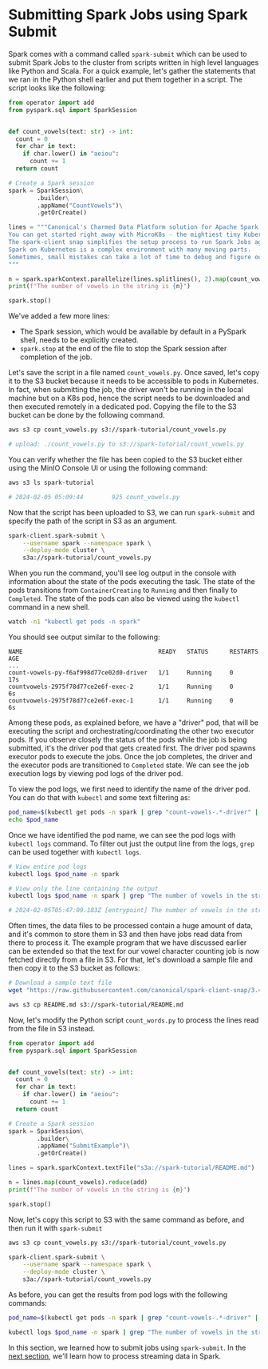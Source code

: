 # Submitting Spark Jobs using Spark Submit

Spark comes with a command called `spark-submit` which can be used to submit Spark Jobs to the cluster from scripts written in high level languages like Python and Scala. For a quick example, let's gather the statements that we ran in the Python shell earlier and put them together in a script. The script looks like the following:

```python
from operator import add
from pyspark.sql import SparkSession


def count_vowels(text: str) -> int:
  count = 0
  for char in text:
    if char.lower() in "aeiou":
      count += 1
  return count

# Create a Spark session 
spark = SparkSession\
        .builder\
        .appName("CountVowels")\
        .getOrCreate()

lines = """Canonical's Charmed Data Platform solution for Apache Spark runs Spark Jobs on your Kubernetes cluster.
You can get started right away with MicroK8s - the mightiest tiny Kubernetes distro around! 
The spark-client snap simplifies the setup process to run Spark Jobs against your Kubernetes cluster. 
Spark on Kubernetes is a complex environment with many moving parts.
Sometimes, small mistakes can take a lot of time to debug and figure out.
"""

n = spark.sparkContext.parallelize(lines.splitlines(), 2).map(count_vowels).reduce(add)
print(f"The number of vowels in the string is {n}")

spark.stop()
```

We've added a few more lines: 

- The Spark session, which would be available by default in a PySpark shell, needs to be explicitly created. 
- `spark.stop` at the end of the file to stop the Spark session after completion of the job.

Let's save the script in a file named `count_vowels.py`. Once saved, let's copy it to the S3 bucket because it needs to be accessible to pods in Kubernetes. In fact, when submitting the job, the driver won't be running in the local machine but on a K8s pod, hence the script needs to be downloaded and then executed remotely in a dedicated pod. Copying the file to the S3 bucket can be done by the following command.

```bash
aws s3 cp count_vowels.py s3://spark-tutorial/count_vowels.py

# upload: ./count_vowels.py to s3://spark-tutorial/count_vowels.py 
```

You can verify whether the file has been copied to the S3 bucket either using the MinIO Console UI or using the following command:

```bash
aws s3 ls spark-tutorial

# 2024-02-05 05:09:44        925 count_vowels.py
```

Now that the script has been uploaded to S3, we can run `spark-submit` and specify the path of the script in S3 as an argument.

```bash
spark-client.spark-submit \
    --username spark --namespace spark \
    --deploy-mode cluster \
    s3a://spark-tutorial/count_vowels.py
```

When you run the command, you'll see log output in the console with information about the state of the pods executing the task. The state of the pods transitions from `ContainerCreating` to `Running` and then finally to `Completed`. The state of the pods can also be viewed using the `kubectl` command in a new shell. 

```bash
watch -n1 "kubectl get pods -n spark"
```

You should see output similar to the following:

```
NAME                                      READY   STATUS      RESTARTS   AGE
...
count-vowels-py-f6af998d77ce02d0-driver   1/1     Running     0          17s
countvowels-2975f78d77ce2e6f-exec-2       1/1     Running     0          6s
countvowels-2975f78d77ce2e6f-exec-1       1/1     Running     0          6s
```

Among these pods, as explained before, we have a "driver" pod, that will be executing the script and orchestrating/coordinating the other two executor pods. If you observe closely the status of the pods while the job is being submitted, it's the driver pod that gets created first. The driver pod spawns executor pods to execute the jobs. Once the job completes, the driver and the executor pods are transitioned to `Completed` state. We can see the job execution logs by viewing pod logs of the driver pod.

To view the pod logs, we first need to identify the name of the driver pod. You can do that with `kubectl` and some text filtering as:

```bash
pod_name=$(kubectl get pods -n spark | grep "count-vowels-.*-driver" | tail -n 1 | cut -d' ' -f1)
echo $pod_name
```

Once we have identified the pod name, we can see the pod logs with `kubectl logs` command. To filter out just the output line from the logs, `grep` can be used together with `kubectl logs`.

```bash
# View entire pod logs
kubectl logs $pod_name -n spark 

# View only the line containing the output
kubectl logs $pod_name -n spark | grep "The number of vowels in the string is"

# 2024-02-05T05:47:09.183Z [entrypoint] The number of vowels in the string is 128
```

Often times, the data files to be processed contain a huge amount of data, and it's common to store them in S3 and then have jobs read data from there to process it. The example program that we have discussed earlier can be extended so that the text for our vowel character counting job is now fetched directly from a file in S3. For that, let's download a sample file and then copy it to the S3 bucket as follows:

```bash
# Download a sample text file
wget "https://raw.githubusercontent.com/canonical/spark-client-snap/3.4/edge/README.md"

aws s3 cp README.md s3://spark-tutorial/README.md
```

Now, let's modify the Python script `count_words.py` to process the lines read from the file in S3 instead.


```python
from operator import add
from pyspark.sql import SparkSession


def count_vowels(text: str) -> int:
  count = 0
  for char in text:
    if char.lower() in "aeiou":
      count += 1
  return count

# Create a Spark session 
spark = SparkSession\
        .builder\
        .appName("SubmitExample")\
        .getOrCreate()

lines = spark.sparkContext.textFile("s3a://spark-tutorial/README.md")

n = lines.map(count_vowels).reduce(add)
print(f"The number of vowels in the string is {n}")

spark.stop()
```

Now, let's copy this script to S3 with the same command as before, and then run it with `spark-submit`

```bash
aws s3 cp count_vowels.py s3://spark-tutorial/count_vowels.py

spark-client.spark-submit \
    --username spark --namespace spark \
    --deploy-mode cluster \
    s3a://spark-tutorial/count_vowels.py
```

As before, you can get the results from pod logs with the following commands:

```bash
pod_name=$(kubectl get pods -n spark | grep "count-vowels-.*-driver" | tail -n 1 | cut -d' ' -f1)

kubectl logs $pod_name -n spark | grep "The number of vowels in the string is"
```

In this section, we learned how to submit jobs using `spark-submit`. In the [next section](/t/13230), we'll learn how to process streaming data in Spark.
